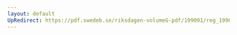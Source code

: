 ```yaml
---
layout: default
UpRedirect: https://pdf.swedeb.se/riksdagen-volumeG-pdf/199091/reg_199091/reg_199091_0342.pdf
---
```

